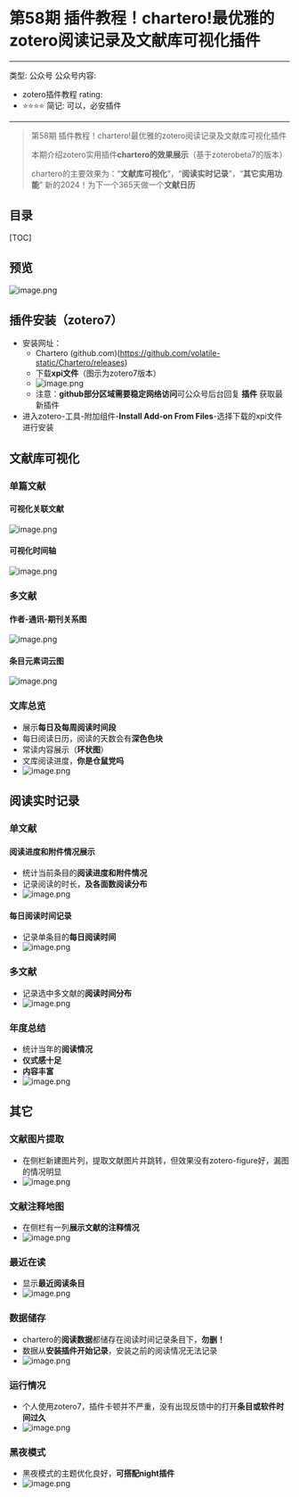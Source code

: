 # 第58期 插件教程！chartero!最优雅的zotero阅读记录及文献库可视化插件

---
类型: 公众号
公众号内容:
  - zotero插件教程
rating:
  - ⭐⭐⭐⭐
简记: 可以，必安插件
---

> 第58期 插件教程！chartero!最优雅的zotero阅读记录及文献库可视化插件
> 
> 本期介绍zotero实用插件**chartero的效果展示**（基于zoterobeta7的版本）
> 
> chartero的主要效果为：“**文献库可视化**”，“**阅读实时记录**”，“**其它实用功能**”
> 新的​2024！为下一个365天做一个**文献日历**

## 目录

[TOC]

## 预览

![image.png](https://pic-go-42.oss-cn-guangzhou.aliyuncs.com/img/20231231122856.png)

## 插件安装（zotero7）

- 安装网址： 
	- Chartero (github.com)(https://github.com/volatile-static/Chartero/releases)
	- 下载**xpi文件**（图示为zotero7版本）
	- ![image.png](https://pic-go-42.oss-cn-guangzhou.aliyuncs.com/img/20231231123204.png)
	- 注意：**github部分区域需要稳定网络访问**可公众号后台回复 **插件** 获取最新插件
- 进入zotero-工具-附加组件-**Install Add-on From Files**-选择下载的xpi文件进行安装

## 文献库可视化

### 单篇文献

#### 可视化关联文献

![image.png](https://pic-go-42.oss-cn-guangzhou.aliyuncs.com/img/20231231114342.png)

#### 可视化时间轴

![image.png](https://pic-go-42.oss-cn-guangzhou.aliyuncs.com/img/20231231114832.png)

### 多文献

#### 作者-通讯-期刊关系图

![image.png](https://pic-go-42.oss-cn-guangzhou.aliyuncs.com/img/20231231115140.png)

#### 条目元素词云图

![image.png](https://pic-go-42.oss-cn-guangzhou.aliyuncs.com/img/20231231115239.png)

### 文库总览

- 展示**每日及每周阅读时间段**
- 每日阅读日历，阅读的天数会有**深色色块**
- 常读内容展示（**环状图**）
- 文库阅读进度，**你是仓鼠党吗**
- ![image.png](https://pic-go-42.oss-cn-guangzhou.aliyuncs.com/img/20231231115517.png)

## 阅读实时记录

### 单文献

#### 阅读进度和附件情况展示

- 统计当前条目的**阅读进度和附件情况**
- 记录阅读的时长，**及各面数阅读分布**
- ![image.png](https://pic-go-42.oss-cn-guangzhou.aliyuncs.com/img/20231231120026.png)

#### 每日阅读时间记录

- 记录单条目的**每日阅读时间**
- ![image.png](https://pic-go-42.oss-cn-guangzhou.aliyuncs.com/img/20231231120235.png)

### 多文献

- 记录选中多文献的**阅读时间分布**
- ![image.png](https://pic-go-42.oss-cn-guangzhou.aliyuncs.com/img/20231231120531.png)

### 年度总结

- 统计当年的**阅读情况**
- **仪式感十足**
- **内容丰富**
- ![image.png](https://pic-go-42.oss-cn-guangzhou.aliyuncs.com/img/20231231120928.png)

## 其它

### 文献图片提取

- 在侧栏新建图片列，提取文献图片并跳转，但效果没有zotero-figure好，漏图的情况明显
- ![image.png](https://pic-go-42.oss-cn-guangzhou.aliyuncs.com/img/20231231122554.png)

### 文献注释地图

- 在侧栏有一列**展示文献的注释情况**
- ![image.png](https://pic-go-42.oss-cn-guangzhou.aliyuncs.com/img/20231231122702.png)

### 最近在读

- 显示**最近阅读条目**
- ![image.png](https://pic-go-42.oss-cn-guangzhou.aliyuncs.com/img/20231231123551.png)

### 数据储存

- chartero的**阅读数据**都储存在阅读时间记录条目下，**勿删！**
- 数据从**安装插件开始记录**，安装之前的阅读情况无法记录
- ![image.png](https://pic-go-42.oss-cn-guangzhou.aliyuncs.com/img/20231231121055.png)

### 运行情况

- 个人使用zotero7，插件卡顿并不严重，没有出现反馈中的打开**条目或软件时间过久**
- ![image.png](https://pic-go-42.oss-cn-guangzhou.aliyuncs.com/img/20231231121340.png)

### 黑夜模式

- 黑夜模式的主题优化良好，**可搭配night插件**
- ![image.png](https://pic-go-42.oss-cn-guangzhou.aliyuncs.com/img/20231231121428.png)














